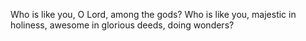 Who is like you, O Lord, among the gods? Who is like you, majestic in holiness, awesome in glorious deeds, doing wonders?
